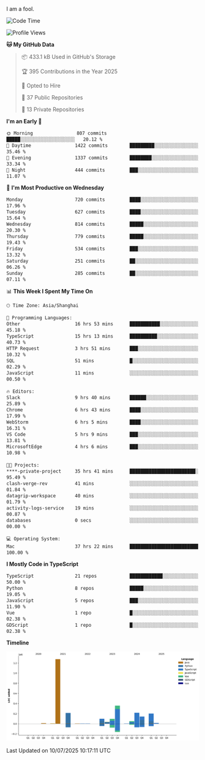 I am a fool.

<!--START_SECTION:waka-->
![Code Time](http://img.shields.io/badge/Code%20Time-3%2C294%20hrs-blue)

![Profile Views](http://img.shields.io/badge/Profile%20Views-2-blue)

**🐱 My GitHub Data** 

> 📦 433.1 kB Used in GitHub's Storage 
 > 
> 🏆 395 Contributions in the Year 2025
 > 
> 💼 Opted to Hire
 > 
> 📜 37 Public Repositories 
 > 
> 🔑 13 Private Repositories 
 > 
**I'm an Early 🐤** 

```text
🌞 Morning                807 commits         █████░░░░░░░░░░░░░░░░░░░░   20.12 % 
🌆 Daytime                1422 commits        █████████░░░░░░░░░░░░░░░░   35.46 % 
🌃 Evening                1337 commits        ████████░░░░░░░░░░░░░░░░░   33.34 % 
🌙 Night                  444 commits         ███░░░░░░░░░░░░░░░░░░░░░░   11.07 % 
```
📅 **I'm Most Productive on Wednesday** 

```text
Monday                   720 commits         ████░░░░░░░░░░░░░░░░░░░░░   17.96 % 
Tuesday                  627 commits         ████░░░░░░░░░░░░░░░░░░░░░   15.64 % 
Wednesday                814 commits         █████░░░░░░░░░░░░░░░░░░░░   20.30 % 
Thursday                 779 commits         █████░░░░░░░░░░░░░░░░░░░░   19.43 % 
Friday                   534 commits         ███░░░░░░░░░░░░░░░░░░░░░░   13.32 % 
Saturday                 251 commits         ██░░░░░░░░░░░░░░░░░░░░░░░   06.26 % 
Sunday                   285 commits         ██░░░░░░░░░░░░░░░░░░░░░░░   07.11 % 
```


📊 **This Week I Spent My Time On** 

```text
🕑︎ Time Zone: Asia/Shanghai

💬 Programming Languages: 
Other                    16 hrs 53 mins      ███████████░░░░░░░░░░░░░░   45.18 % 
TypeScript               15 hrs 13 mins      ██████████░░░░░░░░░░░░░░░   40.73 % 
HTTP Request             3 hrs 51 mins       ███░░░░░░░░░░░░░░░░░░░░░░   10.32 % 
SQL                      51 mins             █░░░░░░░░░░░░░░░░░░░░░░░░   02.29 % 
JavaScript               11 mins             ░░░░░░░░░░░░░░░░░░░░░░░░░   00.50 % 

🔥 Editors: 
Slack                    9 hrs 40 mins       ██████░░░░░░░░░░░░░░░░░░░   25.89 % 
Chrome                   6 hrs 43 mins       ████░░░░░░░░░░░░░░░░░░░░░   17.99 % 
WebStorm                 6 hrs 5 mins        ████░░░░░░░░░░░░░░░░░░░░░   16.31 % 
VS Code                  5 hrs 9 mins        ███░░░░░░░░░░░░░░░░░░░░░░   13.81 % 
MicrosoftEdge            4 hrs 6 mins        ███░░░░░░░░░░░░░░░░░░░░░░   10.98 % 

🐱‍💻 Projects: 
****-private-project     35 hrs 41 mins      ████████████████████████░   95.49 % 
clash-verge-rev          41 mins             ░░░░░░░░░░░░░░░░░░░░░░░░░   01.84 % 
datagrip-workspace       40 mins             ░░░░░░░░░░░░░░░░░░░░░░░░░   01.79 % 
activity-logs-service    19 mins             ░░░░░░░░░░░░░░░░░░░░░░░░░   00.87 % 
databases                0 secs              ░░░░░░░░░░░░░░░░░░░░░░░░░   00.00 % 

💻 Operating System: 
Mac                      37 hrs 22 mins      █████████████████████████   100.00 % 
```

**I Mostly Code in TypeScript** 

```text
TypeScript               21 repos            ████████████░░░░░░░░░░░░░   50.00 % 
Python                   8 repos             █████░░░░░░░░░░░░░░░░░░░░   19.05 % 
JavaScript               5 repos             ███░░░░░░░░░░░░░░░░░░░░░░   11.90 % 
Vue                      1 repo              █░░░░░░░░░░░░░░░░░░░░░░░░   02.38 % 
GDScript                 1 repo              █░░░░░░░░░░░░░░░░░░░░░░░░   02.38 % 
```



**Timeline**

![Lines of Code chart](https://raw.githubusercontent.com/VeejaLiu/VeejaLiu/master/assets/bar_graph.png)


 Last Updated on 10/07/2025 10:17:11 UTC
<!--END_SECTION:waka-->
